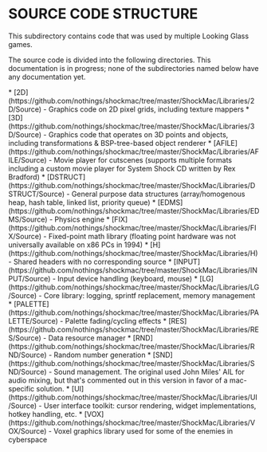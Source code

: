 SOURCE CODE STRUCTURE
=====================

This subdirectory contains code that was used by multiple Looking Glass games.

The source code is divided into the following directories. This documentation
is in progress; none of the subdirectories named below have any documentation yet.
<!-- Each directory contains a readme documenting the files in that directory. --!>

* [2D](https://github.com/nothings/shockmac/tree/master/ShockMac/Libraries/2D/Source) - Graphics code on 2D pixel grids, including texture mappers
* [3D](https://github.com/nothings/shockmac/tree/master/ShockMac/Libraries/3D/Source) - Graphics code that operates on 3D points and objects, including transformations & BSP-tree-based object renderer
* [AFILE](https://github.com/nothings/shockmac/tree/master/ShockMac/Libraries/AFILE/Source) - Movie player for cutscenes (supports multiple formats including a custom movie player for System Shock CD written by Rex Bradford)
* [DSTRUCT](https://github.com/nothings/shockmac/tree/master/ShockMac/Libraries/DSTRUCT/Source) - General purpose data structures (array/homogenous heap, hash table, linked list, priority queue)
* [EDMS](https://github.com/nothings/shockmac/tree/master/ShockMac/Libraries/EDMS/Source) - Physics engine
* [FIX](https://github.com/nothings/shockmac/tree/master/ShockMac/Libraries/FIX/Source) - Fixed-point math library (floating point hardware was not universally available on x86 PCs in 1994)
* [H](https://github.com/nothings/shockmac/tree/master/ShockMac/Libraries/H) - Shared headers with no corresponding source
* [INPUT](https://github.com/nothings/shockmac/tree/master/ShockMac/Libraries/INPUT/Source) - Input device handling (keyboard, mouse)
* [LG](https://github.com/nothings/shockmac/tree/master/ShockMac/Libraries/LG/Source) - Core library: logging, sprintf replacement, memory management
* [PALETTE](https://github.com/nothings/shockmac/tree/master/ShockMac/Libraries/PALETTE/Source) - Palette fading/cycling effects
* [RES](https://github.com/nothings/shockmac/tree/master/ShockMac/Libraries/RES/Source) - Data resource manager
* [RND](https://github.com/nothings/shockmac/tree/master/ShockMac/Libraries/RND/Source) - Random number generation
* [SND](https://github.com/nothings/shockmac/tree/master/ShockMac/Libraries/SND/Source) - Sound management. The original used John Miles' AIL for audio mixing, but that's commented out in this version in favor of a mac-specific solution.
* [UI](https://github.com/nothings/shockmac/tree/master/ShockMac/Libraries/UI/Source) - User interface toolkit: cursor rendering, widget implementations, hotkey handling, etc.
* [VOX](https://github.com/nothings/shockmac/tree/master/ShockMac/Libraries/VOX/Source) - Voxel graphics library used for some of the enemies in cyberspace
